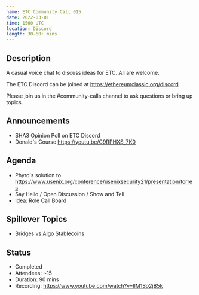 ```yaml
---
name: ETC Community Call 015
date: 2022-03-01
time: 1500 UTC
location: Discord
length: 30-60+ mins
---
```


## Description

A casual voice chat to discuss ideas for ETC. All are welcome.

The ETC Discord can be joined at https://ethereumclassic.org/discord

Please join us in the #community-calls channel to ask questions or bring up topics.

## Announcements

- SHA3 Opinion Poll on ETC Discord
- Donald's Course https://youtu.be/C9RPHXS_7K0

## Agenda

- Phyro's solution to https://www.usenix.org/conference/usenixsecurity21/presentation/torres 
- Say Hello / Open Discussion / Show and Tell
- Idea: Role Call Board

## Spillover Topics

- Bridges vs Algo Stablecoins

## Status

- Completed
- Attendees: ~15
- Duration: 90 mins
- Recording: https://www.youtube.com/watch?v=llM1So2jB5k
